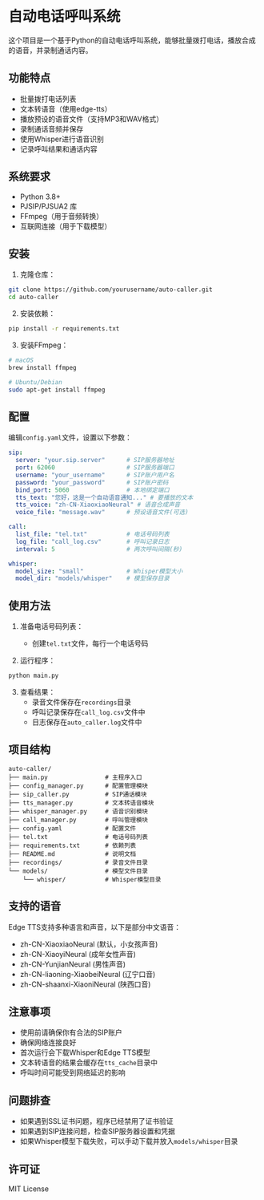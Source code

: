 # 自动电话呼叫系统

这个项目是一个基于Python的自动电话呼叫系统，能够批量拨打电话，播放合成的语音，并录制通话内容。

## 功能特点

- 批量拨打电话列表
- 文本转语音（使用edge-tts）
- 播放预设的语音文件（支持MP3和WAV格式）
- 录制通话音频并保存
- 使用Whisper进行语音识别
- 记录呼叫结果和通话内容

## 系统要求

- Python 3.8+
- PJSIP/PJSUA2 库
- FFmpeg（用于音频转换）
- 互联网连接（用于下载模型）

## 安装

1. 克隆仓库：
```bash
git clone https://github.com/yourusername/auto-caller.git
cd auto-caller
```

2. 安装依赖：
```bash
pip install -r requirements.txt
```

3. 安装FFmpeg：
```bash
# macOS
brew install ffmpeg

# Ubuntu/Debian
sudo apt-get install ffmpeg
```

## 配置

编辑`config.yaml`文件，设置以下参数：

```yaml
sip:
  server: "your.sip.server"      # SIP服务器地址
  port: 62060                    # SIP服务器端口
  username: "your_username"      # SIP账户用户名
  password: "your_password"      # SIP账户密码
  bind_port: 5060                # 本地绑定端口
  tts_text: "您好，这是一个自动语音通知..." # 要播放的文本
  tts_voice: "zh-CN-XiaoxiaoNeural" # 语音合成声音
  voice_file: "message.wav"      # 预设语音文件(可选)

call:
  list_file: "tel.txt"           # 电话号码列表
  log_file: "call_log.csv"       # 呼叫记录日志
  interval: 5                    # 两次呼叫间隔(秒)

whisper:
  model_size: "small"            # Whisper模型大小
  model_dir: "models/whisper"    # 模型保存目录
```

## 使用方法

1. 准备电话号码列表：
   - 创建`tel.txt`文件，每行一个电话号码

2. 运行程序：
```bash
python main.py
```

3. 查看结果：
   - 录音文件保存在`recordings`目录
   - 呼叫记录保存在`call_log.csv`文件中
   - 日志保存在`auto_caller.log`文件中

## 项目结构

```
auto-caller/
├── main.py                # 主程序入口
├── config_manager.py      # 配置管理模块
├── sip_caller.py          # SIP通话模块
├── tts_manager.py         # 文本转语音模块
├── whisper_manager.py     # 语音识别模块
├── call_manager.py        # 呼叫管理模块
├── config.yaml            # 配置文件
├── tel.txt                # 电话号码列表
├── requirements.txt       # 依赖列表
├── README.md              # 说明文档
├── recordings/            # 录音文件目录
└── models/                # 模型文件目录
    └── whisper/           # Whisper模型目录
```

## 支持的语音

Edge TTS支持多种语言和声音，以下是部分中文语音：

- zh-CN-XiaoxiaoNeural (默认，小女孩声音)
- zh-CN-XiaoyiNeural (成年女性声音)
- zh-CN-YunjianNeural (男性声音)
- zh-CN-liaoning-XiaobeiNeural (辽宁口音)
- zh-CN-shaanxi-XiaoniNeural (陕西口音)

## 注意事项

- 使用前请确保你有合法的SIP账户
- 确保网络连接良好
- 首次运行会下载Whisper和Edge TTS模型
- 文本转语音的结果会缓存在`tts_cache`目录中
- 呼叫时间可能受到网络延迟的影响

## 问题排查

- 如果遇到SSL证书问题，程序已经禁用了证书验证
- 如果遇到SIP连接问题，检查SIP服务器设置和凭据
- 如果Whisper模型下载失败，可以手动下载并放入`models/whisper`目录

## 许可证

MIT License 